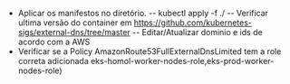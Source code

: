  - Aplicar os manifestos no diretório.
 -- kubectl apply -f ./
 -- Verificar ultima versão do container em https://github.com/kubernetes-sigs/external-dns/tree/master
 -- Editar/Atualizar dominio e ids de acordo com a AWS
 - Verificar se a Policy AmazonRoute53FullExternalDnsLimited tem a role correta adicionada eks-homol-worker-nodes-role,eks-prod-worker-nodes-role)